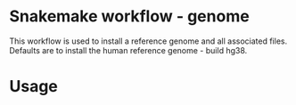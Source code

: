 # Snakemake workflow - genome
This workflow is used to install a reference genome and all associated files. Defaults are to install the human reference genome - build hg38.

# Usage
